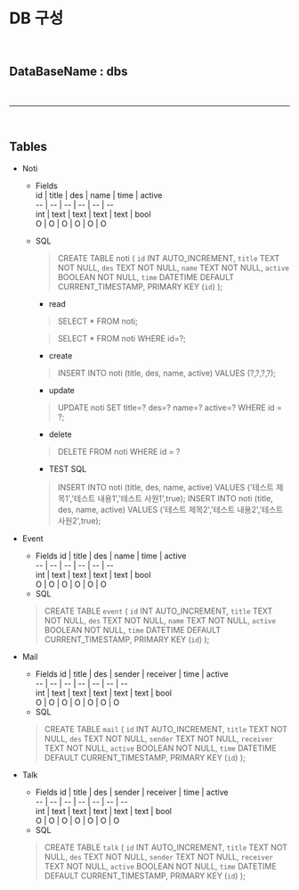 # DB 구성

<br />

## DataBaseName : dbs

<br />

--- 

<br />

## Tables 
- Noti
    - Fields  
        id | title | des | name | time | active  
        -- | -- | -- | -- | -- | --   
        int | text | text | text | text | bool    
        O | O | O | O | O | O    
    -  SQL
        > CREATE TABLE noti (
            `id` INT AUTO_INCREMENT,
            `title` TEXT NOT NULL,
            `des` TEXT NOT NULL,
            `name` TEXT NOT NULL,
            `active` BOOLEAN NOT NULL,
            `time` DATETIME DEFAULT CURRENT_TIMESTAMP,
            PRIMARY KEY (`id`)
        );

        - read
        > SELECT * FROM noti;

        > SELECT * FROM noti WHERE id=?;
        - create
        > INSERT INTO noti (title, des, name, active) VALUES (?,?,?,?);
        - update
        > UPDATE noti SET title=? des=? name=? active=? WHERE id = ?;
        - delete
        > DELETE FROM noti WHERE id = ?

        - TEST SQL
        > INSERT INTO noti (title, des, name, active) VALUES ('테스트 제목1','테스트 내용1','테스트 사원1',true);
        > INSERT INTO noti (title, des, name, active) VALUES ('테스트 제목2','테스트 내용2','테스트 사원2',true);
        
- Event
    - Fields
        id | title | des | name | time | active  
        -- | -- | -- | -- | -- | --   
        int | text | text | text | text | bool    
        O | O | O | O | O | O    
    -  SQL
    > CREATE TABLE `event` (
    `id` INT AUTO_INCREMENT,
    `title` TEXT NOT NULL,
    `des` TEXT NOT NULL,
    `name` TEXT NOT NULL,
    `active` BOOLEAN NOT NULL,
    `time` DATETIME DEFAULT CURRENT_TIMESTAMP,
    PRIMARY KEY (`id`)
);
  
- Mail
    - Fields
        id | title | des | sender | receiver | time | active  
        -- | -- | -- | -- | -- | -- | --  
        int | text | text | text | text | text | bool  
        O | O | O | O | O | O | O  
    -  SQL
    > CREATE TABLE `mail` (
    `id` INT AUTO_INCREMENT,
    `title` TEXT NOT NULL,
    `des` TEXT NOT NULL,
    `sender` TEXT NOT NULL,
    `receiver` TEXT NOT NULL,
    `active` BOOLEAN NOT NULL,
    `time` DATETIME DEFAULT CURRENT_TIMESTAMP,
    PRIMARY KEY (`id`)
);

- Talk
    - Fields
        id | title | des | sender | receiver | time | active  
        -- | -- | -- | -- | -- | -- | --  
        int | text | text | text | text | text | bool  
        O | O | O | O | O | O | O  
    -  SQL
    > CREATE TABLE `talk` (
    `id` INT AUTO_INCREMENT,
    `title` TEXT NOT NULL,
    `des` TEXT NOT NULL,
    `sender` TEXT NOT NULL,
    `receiver` TEXT NOT NULL,
    `active` BOOLEAN NOT NULL,
    `time` DATETIME DEFAULT CURRENT_TIMESTAMP,
    PRIMARY KEY (`id`)
);